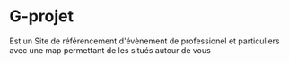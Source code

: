 # G-projet

Est un Site de référencement d'évènement de professionel et particuliers avec une map permettant de les situés autour de vous 
